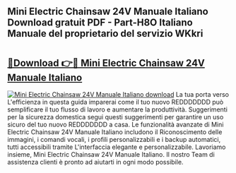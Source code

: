## Mini Electric Chainsaw 24V Manuale Italiano Download gratuit PDF - Part-H8O Italiano Manuale del proprietario del servizio WKkri

# <h2><a href="http://dfbubr.blite.top/?on=Mini+Electric+Chainsaw+24V+Manuale+Italiano">🔗Download 👉🔴 Mini Electric Chainsaw 24V Manuale Italiano</a></h2>

[![Mini Electric Chainsaw 24V Manuale Italiano download](https://i.imgur.com/lujVjoI.png)](http://dfbubr.blite.top/?on=Mini+Electric+Chainsaw+24V+Manuale+Italiano)
La tua porta verso L'efficienza in questa guida imparerai come il tuo nuovo REDDDDDDD può semplificare il tuo flusso di lavoro e aumentare la produttività. Suggerimenti per la sicurezza domestica segui questi suggerimenti per garantire un uso sicuro del tuo nuovo REDDDDDDD a casa. Le funzionalità avanzate di Mini Electric Chainsaw 24V Manuale Italiano includono il Riconoscimento delle immagini, i comandi vocali, i profili personalizzabili e i backup automatici, tutti accessibili tramite L'interfaccia elegante e personalizzabile. Lavoriamo insieme, Mini Electric Chainsaw 24V Manuale Italiano. Il nostro Team di assistenza clienti è pronto ad aiutarti in ogni modo possibile.
